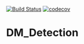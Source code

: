 [![Build Status](https://travis-ci.com/temken/DM_Detection.svg?branch=master)](https://travis-ci.com/temken/DM_Detection)
[![codecov](https://codecov.io/gh/temken/DM_Detection/branch/master/graph/badge.svg)](https://codecov.io/gh/temken/DM_Detection)

# DM_Detection


